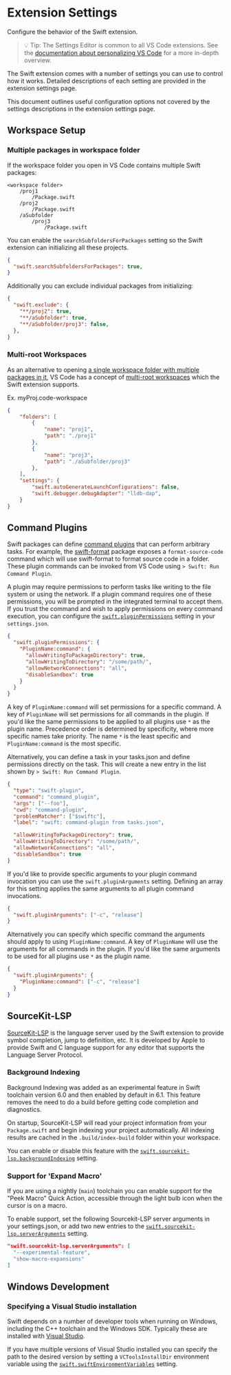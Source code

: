 # Extension Settings

Configure the behavior of the Swift extension.

> 💡 Tip: The Settings Editor is common to all VS Code extensions. See the [documentation about personalizing VS Code](https://code.visualstudio.com/docs/getstarted/personalize-vscode) for a more in-depth overview.

The Swift extension comes with a number of settings you can use to control how it works. Detailed descriptions of each setting are provided in the extension settings page.

This document outlines useful configuration options not covered by the settings descriptions in the extension settings page.

## Workspace Setup

### Multiple packages in workspace folder

If the workspace folder you open in VS Code contains multiple Swift packages:
```
<workspace folder>
    /proj1
        /Package.swift
    /proj2
        /Package.swift
    /aSubfolder
        /proj3
            /Package.swift
```

You can enable the `searchSubfoldersForPackages` setting so the Swift extension can initializing all these projects.
```json
{
  "swift.searchSubfoldersForPackages": true,
}
```

Additionally you can exclude individual packages from initializing:
```json
{
  "swift.exclude": {
    "**/proj2": true,
    "**/aSubfolder": true,
    "**/aSubfolder/proj3": false,
  },
}
```

### Multi-root Workspaces

As an alternative to opening [a single workspace folder with multiple packages in it](#multiple-packages-in-workspace-folder), VS Code has a concept of [multi-root workspaces](https://code.visualstudio.com/docs/editing/workspaces/multi-root-workspaces) which the Swift extension supports.

Ex. myProj.code-workspace
```json
{
	"folders": [
		{
			"name": "proj1",
			"path": "./proj1"
		},
		{
			"name": "proj3",
			"path": "./aSubfolder/proj3"
		},
	],
	"settings": {
		"swift.autoGenerateLaunchConfigurations": false,
		"swift.debugger.debugAdapter": "lldb-dap",
    }
}
```

## Command Plugins

Swift packages can define [command plugins](https://github.com/swiftlang/swift-package-manager/blob/main/Documentation/Plugins.md) that can perform arbitrary tasks. For example, the [swift-format](https://github.com/swiftlang/swift-format) package exposes a `format-source-code` command which will use swift-format to format source code in a folder. These plugin commands can be invoked from VS Code using `> Swift: Run Command Plugin`.

A plugin may require permissions to perform tasks like writing to the file system or using the network. If a plugin command requires one of these permissions, you will be prompted in the integrated terminal to accept them. If you trust the command and wish to apply permissions on every command execution, you can configure the [`swift.pluginPermissions`](vscode://settings/swift.pluginPermissions) setting in your `settings.json`.

```json
{
  "swift.pluginPermissions": {
    "PluginName:command": {
      "allowWritingToPackageDirectory": true,
      "allowWritingToDirectory": "/some/path/",
      "allowNetworkConnections": "all",
      "disableSandbox": true
    }
  }
}
```

A key of `PluginName:command` will set permissions for a specific command. A key of `PluginName` will set permissions for all commands in the plugin. If you'd like the same permissions to be applied to all plugins use `*` as the plugin name. Precedence order is determined by specificity, where more specific names take priority. The name `*` is the least specific and `PluginName:command` is the most specific.

Alternatively, you can define a task in your tasks.json and define permissions directly on the task. This will create a new entry in the list shown by `> Swift: Run Command Plugin`.

```json
{
  "type": "swift-plugin",
  "command": "command_plugin",
  "args": ["--foo"],
  "cwd": "command-plugin",
  "problemMatcher": ["$swiftc"],
  "label": "swift: command-plugin from tasks.json",

  "allowWritingToPackageDirectory": true,
  "allowWritingToDirectory": "/some/path/",
  "allowNetworkConnections": "all",
  "disableSandbox": true
}
```

If you'd like to provide specific arguments to your plugin command invocation you can  use the `swift.pluginArguments` setting. Defining an array for this setting applies the same arguments to all plugin command invocations.

```json
{
  "swift.pluginArguments": ["-c", "release"]
}
```

Alternatively you can specify which specific command the arguments should apply to using `PluginName:command`. A key of `PluginName` will use the arguments for all commands in the plugin. If you'd like the same arguments to be used for all plugins use `*` as the plugin name.

```json
{
  "swift.pluginArguments": {
    "PluginName:command": ["-c", "release"]
  }
}
```

## SourceKit-LSP

[SourceKit-LSP](https://github.com/apple/sourcekit-lsp) is the language server used by the Swift extension to provide symbol completion, jump to definition, etc. It is developed by Apple to provide Swift and C language support for any editor that supports the Language Server Protocol.

### Background Indexing

Background Indexing was added as an experimental feature in Swift toolchain version 6.0 and then enabled by default in 6.1. This feature removes the need to do a build before getting code completion and diagnostics.

On startup, SourceKit-LSP will read your project information from your `Package.swift` and begin indexing your project automatically. All indexing results are cached in the `.build/index-build` folder within your workspace.

You can enable or disable this feature with the [`swift.sourcekit-lsp.backgroundIndexing`](vscode://settings/swift.sourcekit-lsp.backgroundIndexing) setting.

### Support for 'Expand Macro'

If you are using a nightly (`main`) toolchain you can enable support for the "Peek Macro" Quick Action, accessible through the light bulb icon when the cursor is on a macro.

To enable support, set the following Sourcekit-LSP server arguments in your settings.json, or add two new entries to the [`swift.sourcekit-lsp.serverArguments`](vscode://settings/swift.sourcekit-lsp.serverArguments) setting.

```json
"swift.sourcekit-lsp.serverArguments": [
  "--experimental-feature",
  "show-macro-expansions"
]
```

## Windows Development

### Specifying a Visual Studio installation

Swift depends on a number of developer tools when running on Windows, including the C++ toolchain and the Windows SDK. Typically these are installed with [Visual Studio](https://visualstudio.microsoft.com/).

If you have multiple versions of Visual Studio installed you can specify the path to the desired version by setting a `VCToolsInstallDir` environment variable using the [`swift.swiftEnvironmentVariables`](vscode://settings/swift.swiftEnvironmentVariables) setting.
